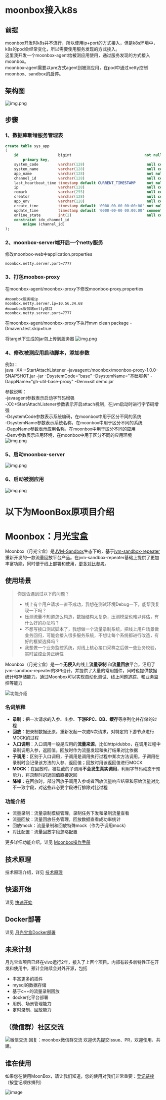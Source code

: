 # moonbox接入k8s
## 前提
moonbox开发时k8s并不流行，所以使用ip+port的方式接入，但是k8s环境中，k8s的pod会经常变化，所以需要使用服务发现的方式接入。<br>
这里我开发一个moonbox-agent给被测应用使用，通过服务发现的方式接入moonbox。<br>
moonbox-agent需要以pre方式agent到被测应用，在pod中通过netty控制moonbox、sandbox的启停。<br>
## 架构图
![img.png](./docs/images/k8s4.jpg)
## 步骤
### 1、数据库新增服务管理表
```sql
create table sys_app
(
    id                  bigint                                 not null  AUTO INCREMENT COMMENT comment '自增主键'
        primary key,
    system_code         varchar(128)                            null comment '系统编码',
    system_name         varchar(128)                            null comment '系统名称',
    app_name            varchar(128)                            not null comment '项目名',
    channel_id          varchar(128)                            null comment 'netty管道id',
    last_heartbeat_time timestamp default CURRENT_TIMESTAMP     not null on update CURRENT_TIMESTAMP comment '最后上报时间',
    ip                  varchar(128)                            null comment '机器ip',
    remark              varchar(255)                            null comment '补充字段',
    creator             varchar(128)                            null comment '创建人',
    app_env             varchar(128)                            null comment '环境',
    create_time         timestamp default '0000-00-00 00:00:00' not null comment '创建时间',
    update_time         timestamp default '0000-00-00 00:00:00' comment '更新时间',
    online_state        int(2)                                  null comment '数据删除状态,1在线，0为离线',
    constraint idx_channel_id
        unique (channel_id)
);
```
### 2、moonbox-server端开启一个netty服务
修改moonbox-web中application.properties
```properties
moonbox.netty.server.port=7777
```

### 3、打包moobox-proxy
在moonbox-agent/moonbox-proxy下修改moonbox-proxy.properties
```properties
#moonbox服务端ip
moonbox.netty.server.ip=10.56.34.68
#moonbox服务端netty端口
moonbox.netty.server.port=7777
```
在moonbox-agent/moonbox-proxy下执行mvn clean package -Dmaven.test.skip=true

将target下生成的jar包上传到服务器
![img.png](./docs/images/k8s5.jpg)

### 4、修改被测应用启动脚本，添加参数
例如：<br>
java -XX:+StartAttachListener -javaagent:/moonbox/moonbox-proxy-1.0.0-SNAPSHOT.jar -jar  -DsystemCode="base" -DsystemName="基础服务" -DappName="gh-util-base-proxy" -Denv=sit demo.jar

参数说明：<br>
-javaagent参数表示启动字节码增强<br>
-XX:+StartAttachListener参数表示开启attach机制，在jvm启动时进行字节码增强<br>
-DsystemCode参数表示系统编码，在moonbox中用于区分不同的系统<br>
-DsystemName参数表示系统名称，在moonbox中用于区分不同的系统<br>
-DappName参数表示应用名称，在moonbox中用于区分不同的应用<br>
-Denv参数表示应用环境，在moonbox中用于区分不同的应用环境<br>
![img.png](./docs/images/k8s3.jpg)
### 5、启动moonbox-server
![img.png](./docs/images/k8s2.jpg)
### 6、启动被测应用
![img.png](./docs/images/k8s1.jpg)



# 以下为MoonBox原项目介绍
# **Moonbox：月光宝盒**
Moonbox（月光宝盒）是[JVM-Sandbox](https://github.com/alibaba/jvm-sandbox-repeater)生态下的，基于[jvm-sandbox-repeater](https://github.com/alibaba/jvm-sandbox-repeater)重新开发的一款流量回放平台产品。在jvm-sandbox-repeater基础上提供了更加丰富功能，同时便于线上部署和使用，[更多对比参考](./docs/repeater-diff.md)。

## 使用场景

> 你是否遇到过以下的问题？
>
> - 线上有个用户请求一直不成功，我想在测试环境Debug一下，能帮我复现一下吗？
> - 压测流量不知道怎么构造，数据结构太复杂，压测模型也难以评估，有什么好的办法吗？
> - 不想写接口测试脚本了，我想做一个流量录制系统，把线上用户场景做业务回归，可能会接入很多服务系统，不想让每个系统都进行改造，有好的框架选择吗？
> - 我想做一个业务监控系统，对线上核心接口采样之后做一些业务校验，实时监控业务正确性



Moonbox（月光宝盒）是一个**无侵入**的线上**流量录制** 和**流量回放**平台，沿用了jvm-sandbox-repeater的SPI设计，并提供了大量的常用插件，同时也提供数据统计和存储能力。通过Moonbox可以实现自动化测试、线上问题追踪、和业务监控等能力

![功能介绍](./docs/images/introduce.png)



###  名词解释

- **录制**：把一次请求的入参、出参、**下游RPC、DB、缓存**等序列化并存储的过程
- **回放**：把录制数据还原，重新发起一次或N次请求，对特定的下游节点进行MOCK的过程
- **入口调用**：入口调用一般是应用的**流量来源**，比如http/dubbo，在调用过程中录制调用入参，返回值。回放时作为流量发起和执行结果对比依据
- **子调用**：区别于入口调用，子调用是调用执行过程中某次方法调用。子调用在录制时会记录该方法的入参、返回值；回放时用该返回值进行MOCK
- **MOCK**：在回放时，被拦截的子调用**不会发生真实调用**，利用字节码动态干预能力，将录制时的返回值直接返回
- **降噪**：在回放时，部分回放子调用入参或者回放流量响应结果和原始流量对比不一致字段，对这些非必要字段进行排除对比过程

### 功能介绍

- 流量录制：流量录制模板管理，录制任务下发和录制流量查看
- 流量回放：流量回放任务管理，回放数据查看成功率统计
- 回放mock：流量录制和回放特殊mock（作为子调用mock）
- 对比配置：流量回放字段忽略配置

更多详细功能介绍，详见 [Moonbox操作手册](./docs/user-guide.md)

## 技术原理
技术原理介绍，详见 [技术原理](./docs/project-design.md)

## 快速开始
详见 [快速开始](./docs/quick-start.md)

## Docker部署
详见 [月光宝盒Docker部署](./docs/月光宝盒Docker部署手册.md)

## 未来计划

月光宝盒项目已经在vivo运行2年，接入了上百个项目。内部有较多新特性正在开发和使用中，预计会陆续会对外开源，包括

- 丰富更多的插件
- mysql的数据存储
- 基于c++的流量录制回放
- docker化平台部署
- 用例、场景管理能力
- 定时录制、回放能力

## （微信群）社区交流

![微信交流](./docs/images/contact.png)  回复：moonbox微信群交流
欢迎优先提交Issue、PR，欢迎使用、共建。

## 谁在使用
如果您在使用MoonBox，请让我们知道，您的使用对我们非常重要：[登记链接](https://github.com/vivo/MoonBox/issues/9) （按登记顺序排列）

![image](https://user-images.githubusercontent.com/25222084/219582563-15b50fc0-392c-46fd-8ef7-879798fd9620.png)
